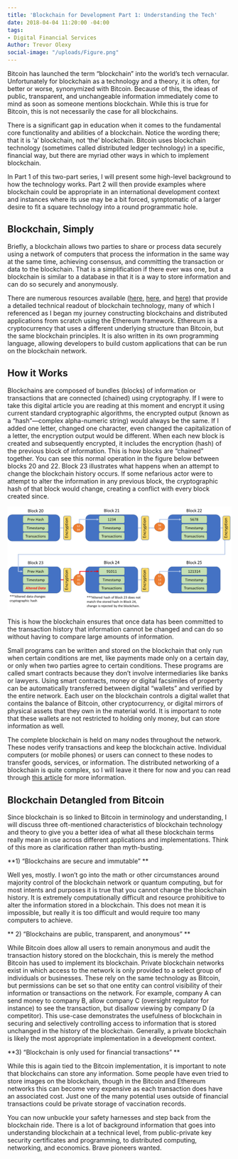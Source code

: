 ```yaml
---
title: 'Blockchain for Development Part 1: Understanding the Tech'
date: 2018-04-04 11:20:00 -04:00
tags:
- Digital Financial Services
Author: Trevor Olexy
social-image: "/uploads/Figure.png"
---
```


Bitcoin has launched the term “blockchain” into the world’s tech vernacular. Unfortunately for blockchain as a technology and a theory, it is often, for better or worse, synonymized with Bitcoin. Because of this, the ideas of public, transparent, and unchangeable information immediately come to mind as soon as someone mentions blockchain. While this is true for Bitcoin, this is not necessarily the case for all blockchains. 

<!--more-->

There is a significant gap in education when it comes to the fundamental core functionality and abilities of a blockchain. Notice the wording there; that it is ‘a’ blockchain, not ‘the’ blockchain. Bitcoin uses blockchain technology (sometimes called distributed ledger technology) in a specific, financial way, but there are myriad other ways in which to implement blockchain. 

In Part 1 of this two-part series, I will present some high-level background to how the technology works. Part 2 will then provide examples where blockchain could be appropriate in an international development context and instances where its use may be a bit forced, symptomatic of a larger desire to fit a square technology into a round programmatic hole. 

## Blockchain, Simply

Briefly, a blockchain allows two parties to share or process data securely using a network of computers that process the information in the same way at the same time, achieving consensus, and committing the transaction or data to the blockchain. That is a simplification if there ever was one, but a blockchain is similar to a database in that it is a way to store information and can do so securely and anonymously.  

There are numerous resources available ([here](https://www.ibm.com/blogs/blockchain/2017/12/blockchain-security-what-keeps-your-transaction-data-safe/), [here](http://mitsloan.mit.edu/newsroom/articles/blockchain-explained/), and [here](https://marmelab.com/blog/2016/04/28/blockchain-for-web-developers-the-theory.html)) that provide a detailed technical readout of blockchain technology, many of which I referenced as I began my journey constructing blockchains and distributed applications from scratch using the Ethereum framework. Ethereum is a cryptocurrency that uses a different underlying structure than Bitcoin, but the same blockchain principles. It is also written in its own programming language, allowing developers to build custom applications that can be run on the blockchain network.

## How it Works

Blockchains are composed of bundles (blocks) of information or transactions that are connected (chained) using cryptography. If I were to take this digital article you are reading at this moment and encrypt it using current standard cryptographic algorithms, the encrypted output (known as a “hash”—complex alpha-numeric string) would always be the same. If I added one letter, changed one character, even changed the capitalization of a letter, the encryption output would be different. When each new block is created and subsequently encrypted, it includes the encryption (hash) of the previous block of information. This is how blocks are “chained” together. You can see this normal operation in the figure below between blocks 20 and 22. Block 23 illustrates what happens when an attempt to change the blockchain history occurs. If some nefarious actor were to attempt to alter the information in any previous block, the cryptographic hash of that block would change, creating a conflict with every block created since. 

![Figure.png](/uploads/Figure.png)

This is how the blockchain ensures that once data has been committed to the transaction history that information cannot be changed and can do so without having to compare large amounts of information. 

Small programs can be written and stored on the blockchain that only run when certain conditions are met, like payments made only on a certain day, or only when two parties agree to certain conditions. These programs are called smart contracts because they don’t involve intermediaries like banks or lawyers. Using smart contracts, money or digital facsimiles of property can be automatically transferred between digital “wallets” and verified by the entire network. Each user on the blockchain controls a digital wallet that contains the balance of Bitcoin, other cryptocurrency, or digital mirrors of physical assets that they own in the material world. It is important to note that these wallets are not restricted to holding only money, but can store information as well. 

The complete blockchain is held on many nodes throughout the network. These nodes verify transactions and keep the blockchain active. Individual computers (or mobile phones) or users can connect to these nodes to transfer goods, services, or information. The distributed networking of a blockchain is quite complex, so I will leave it there for now and you can read through [this article](https://hackernoon.com/lets-talk-about-bitcoin-nodes-e9502193198c) for more information. 

## Blockchain Detangled from Bitcoin

Since blockchain is so linked to Bitcoin in terminology and understanding, I will discuss three oft-mentioned characteristics of blockchain technology and theory to give you a better idea of what all these blockchain terms really mean in use across different applications and implementations. Think of this more as clarification rather than myth-busting.   

**1) “Blockchains are secure and immutable” **

Well yes, mostly. I won’t go into the math or other circumstances around majority control of the blockchain network or quantum computing, but for most intents and purposes it is true that you cannot change the blockchain history. It is extremely computationally difficult and resource prohibitive to alter the information stored in a blockchain. This does not mean it is impossible, but really it is too difficult and would require too many computers to achieve. 


** 2) “Blockchains are public, transparent, and anonymous” **

While Bitcoin does allow all users to remain anonymous and audit the transaction history stored on the blockchain, this is merely the method Bitcoin has used to implement its blockchain. Private blockchain networks exist in which access to the network is only provided to a select group of individuals or businesses. These rely on the same technology as Bitcoin, but permissions can be set so that one entity can control visibility of their information or transactions on the network. For example, company A can send money to company B, allow company C (oversight regulator for instance) to see the transaction, but disallow viewing by company D (a competitor). This use-case demonstrates the usefulness of blockchain in securing and selectively controlling access to information that is stored unchanged in the history of the blockchain. Generally, a private blockchain is likely the most appropriate implementation in a development context.


**3) “Blockchain is only used for financial transactions” **

While this is again tied to the Bitcoin implementation, it is important to note that blockchains can store any information. Some people have even tried to store images on the blockchain, though in the Bitcoin and Ethereum networks this can become very expensive as each transaction does have an associated cost. Just one of the many potential uses outside of financial transactions could be private storage of vaccination records.

You can now unbuckle your safety harnesses and step back from the blockchain ride. There is a lot of background information that goes into understanding blockchain at a technical level, from public-private key security certificates and programming, to distributed computing, networking, and economics. Brave pioneers wanted.